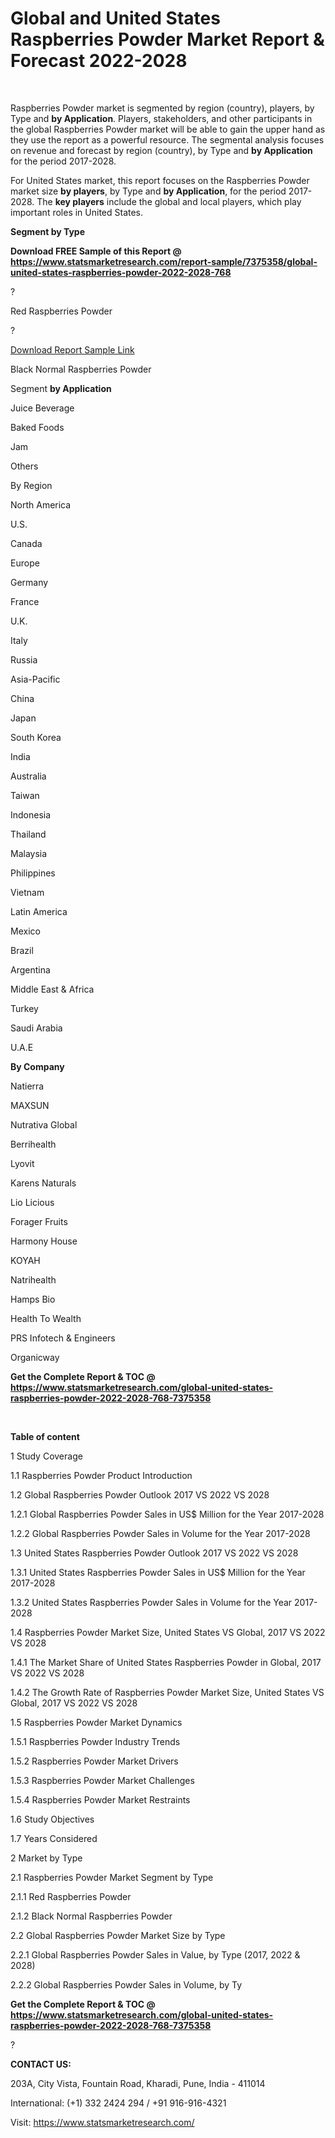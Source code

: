 <h1>Global and United States Raspberries Powder Market Report & Forecast 2022-2028</h1><br/><p>Raspberries Powder market is segmented by region (country), players, by Type and <strong>by Application</strong>. Players, stakeholders, and other participants in the global Raspberries Powder market will be able to gain the upper hand as they use the report as a powerful resource. The segmental analysis focuses on revenue and forecast by region (country), by Type and <strong>by Application</strong> for the period 2017-2028.</p>
 
 
 
 <p>For United States market, this report focuses on the Raspberries Powder market size <strong>by players</strong>, by Type and <strong>by Application</strong>, for the period 2017-2028. The <strong>key players</strong> include the global and local players, which play important roles in United States.</p>
 
 
 
 <p><strong>Segment by Type</strong></p>
 
 
 
 <div><b>Download FREE Sample of this Report @ <a href="https://www.statsmarketresearch.com/download-free-sample/7375358/global-united-states-raspberries-powder-2022-2028-768">https://www.statsmarketresearch.com/report-sample/7375358/global-united-states-raspberries-powder-2022-2028-768</a></b></div>
 
 
 
 <p>? </p>
 
 
 
 <p>Red Raspberries Powder</p>
 
 
 
 <p>? </p>
 
 
 
 <p><a href="https://www.statsmarketresearch.com/download-free-sample/7375358/global-united-states-raspberries-powder-2022-2028-768">Download Report Sample Link</a></p>
 
 
 
 <p>Black Normal Raspberries Powder</p>
 
 
 
 <p>Segment <strong>by Application</strong></p>
 
 
 
 <p>Juice Beverage</p>
 
 
 
 <p>Baked Foods</p>
 
 
 
 <p>Jam</p>
 
 
 
 <p>Others</p>
 
 
 
 <p>By Region</p>
 
 
 
 <p>North America</p>
 
 
 
 <p>U.S.</p>
 
 
 
 <p>Canada</p>
 
 
 
 <p>Europe</p>
 
 
 
 <p>Germany</p>
 
 
 
 <p>France</p>
 
 
 
 <p>U.K.</p>
 
 
 
 <p>Italy</p>
 
 
 
 <p>Russia</p>
 
 
 
 <p>Asia-Pacific</p>
 
 
 
 <p>China</p>
 
 
 
 <p>Japan</p>
 
 
 
 <p>South Korea</p>
 
 
 
 <p>India</p>
 
 
 
 <p>Australia</p>
 
 
 
 <p>Taiwan</p>
 
 
 
 <p>Indonesia</p>
 
 
 
 <p>Thailand</p>
 
 
 
 <p>Malaysia</p>
 
 
 
 <p>Philippines</p>
 
 
 
 <p>Vietnam</p>
 
 
 
 <p>Latin America</p>
 
 
 
 <p>Mexico</p>
 
 
 
 <p>Brazil</p>
 
 
 
 <p>Argentina</p>
 
 
 
 <p>Middle East & Africa</p>
 
 
 
 <p>Turkey</p>
 
 
 
 <p>Saudi Arabia</p>
 
 
 
 <p>U.A.E</p>
 
 
 
 <p><strong>By Company</strong></p>
 
 
 
 <p>Natierra</p>
 
 
 
 <p>MAXSUN</p>
 
 
 
 <p>Nutrativa Global</p>
 
 
 
 <p>Berrihealth</p>
 
 
 
 <p>Lyovit</p>
 
 
 
 <p>Karens Naturals</p>
 
 
 
 <p>Lio Licious</p>
 
 
 
 <p>Forager Fruits</p>
 
 
 
 <p>Harmony House</p>
 
 
 
 <p>KOYAH</p>
 
 
 
 <p>Natrihealth</p>
 
 
 
 <p>Hamps Bio</p>
 
 
 
 <p>Health To Wealth</p>
 
 
 
 <p>PRS Infotech & Engineers</p>
 
 
 
 <p>Organicway</p>
 
 
 
 <div><b>Get the Complete Report & TOC @ <a href="https://www.statsmarketresearch.com/global-united-states-raspberries-powder-2022-2028-768-7375358">https://www.statsmarketresearch.com/global-united-states-raspberries-powder-2022-2028-768-7375358</a></b></div>
 
 
 
 <p><br />
 
 <b>Table of content</b></p>
 
 
 
 <p>1 Study Coverage<br />
 
 1.1 Raspberries Powder Product Introduction<br />
 
 1.2 Global Raspberries Powder Outlook 2017 VS 2022 VS 2028<br />
 
 1.2.1 Global Raspberries Powder Sales in US$ Million for the Year 2017-2028<br />
 
 1.2.2 Global Raspberries Powder Sales in Volume for the Year 2017-2028<br />
 
 1.3 United States Raspberries Powder Outlook 2017 VS 2022 VS 2028<br />
 
 1.3.1 United States Raspberries Powder Sales in US$ Million for the Year 2017-2028<br />
 
 1.3.2 United States Raspberries Powder Sales in Volume for the Year 2017-2028<br />
 
 1.4 Raspberries Powder Market Size, United States VS Global, 2017 VS 2022 VS 2028<br />
 
 1.4.1 The Market Share of United States Raspberries Powder in Global, 2017 VS 2022 VS 2028<br />
 
 1.4.2 The Growth Rate of Raspberries Powder Market Size, United States VS Global, 2017 VS 2022 VS 2028<br />
 
 1.5 Raspberries Powder Market Dynamics<br />
 
 1.5.1 Raspberries Powder Industry Trends<br />
 
 1.5.2 Raspberries Powder Market Drivers<br />
 
 1.5.3 Raspberries Powder Market Challenges<br />
 
 1.5.4 Raspberries Powder Market Restraints<br />
 
 1.6 Study Objectives<br />
 
 1.7 Years Considered<br />
 
 2 Market by Type<br />
 
 2.1 Raspberries Powder Market Segment by Type<br />
 
 2.1.1 Red Raspberries Powder<br />
 
 2.1.2 Black Normal Raspberries Powder<br />
 
 2.2 Global Raspberries Powder Market Size by Type<br />
 
 2.2.1 Global Raspberries Powder Sales in Value, by Type (2017, 2022 & 2028)<br />
 
 2.2.2 Global Raspberries Powder Sales in Volume, by Ty</p>
 
 
 
 <div><b>Get the Complete Report & TOC @ <a href="https://www.statsmarketresearch.com/global-united-states-raspberries-powder-2022-2028-768-7375358">https://www.statsmarketresearch.com/global-united-states-raspberries-powder-2022-2028-768-7375358</a></b></div>
 
 
 
 <p>? </p>
 
 
 
 <p><b>CONTACT US:</b><br />
 
 203A, City Vista, Fountain Road, Kharadi, Pune, India - 411014<br />
 
 International: (+1) 332 2424 294 / +91 916-916-4321<br />
 
 Visit: <a href="https://www.statsmarketresearch.com/">https://www.statsmarketresearch.com/</a></p>
